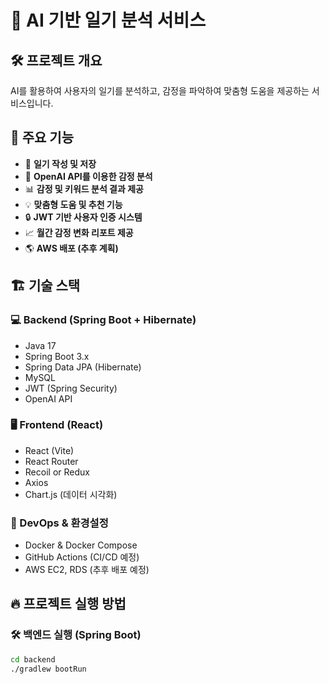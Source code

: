 # 📌 AI 기반 일기 분석 서비스

## 🛠 프로젝트 개요
AI를 활용하여 사용자의 일기를 분석하고, 감정을 파악하여 맞춤형 도움을 제공하는 서비스입니다.

## 🚀 주요 기능
- 📝 **일기 작성 및 저장**
- 🤖 **OpenAI API를 이용한 감정 분석**
- 📊 **감정 및 키워드 분석 결과 제공**
- 💡 **맞춤형 도움 및 추천 기능**
- 🔒 **JWT 기반 사용자 인증 시스템**
- 📈 **월간 감정 변화 리포트 제공**
- 🌎 **AWS 배포 (추후 계획)**

## 🏗 기술 스택
### 💻 Backend (Spring Boot + Hibernate)
- Java 17
- Spring Boot 3.x
- Spring Data JPA (Hibernate)
- MySQL
- JWT (Spring Security)
- OpenAI API

### 🖥 Frontend (React)
- React (Vite)
- React Router
- Recoil or Redux
- Axios
- Chart.js (데이터 시각화)

### 🔧 DevOps & 환경설정
- Docker & Docker Compose
- GitHub Actions (CI/CD 예정)
- AWS EC2, RDS (추후 배포 예정)

## 🔥 프로젝트 실행 방법

### 🛠 백엔드 실행 (Spring Boot)
```bash
cd backend
./gradlew bootRun
